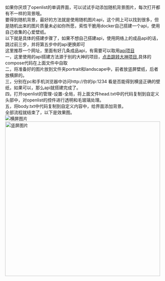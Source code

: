 如果你厌烦了openlist的单调界面，可以试试手动添加随机背景图片，每次打开都有不一样的背景哦。<br>
要得到随机背景，最好的方法就是使用随机图片api，这个网上可以找到很多，但是随机出来的图片质量未必如你所愿，索性干脆用docker自己搭建一个api，使用自己收集的心爱壁纸。<br>
以下就是具体的搭建步骤了，如果不想自己搭建api，使用网络上的成品api的话，跳过前三步，并将第五步中的api更换即可<br>
这里推荐一个网址，里面有好几条成品api，有需要可以取用<a href="https://api.vvhan.com/" target="_blank">api项目</a><br>
一，这里使用的api搭建方法源于别的大神的项目，<a href="https://github.com/Nei-Xin/random-pic-api" target="_blank">点击跳转大神项目</a>,具体的compose代码在上面文件中自取<br>
二，将准备好的图片放到文件夹portrait和landscape中，前者放竖屏壁纸，后者放横屏的。<br>
三，分别在pc和手机浏览器中访问http://你的ip:1234  看是否能得到横竖正确的壁纸，如果可以，那么api就搭建完成了。<br>
四，打开openlist的管理-设置-全局，将上面文件head.txt中的代码复制到自定义头部中，对openlist的控件进行透明和毛玻璃处理。<br>
五，将body.txt中代码复制到自定义内容中，给界面添加背景。<br>
全部流程就结束了，以下是效果图。<br>
<img src="https://fs-im-kefu.7moor-fs1.com/ly/4d2c3f00-7d4c-11e5-af15-41bf63ae4ea0/1750821835707/横屏.png" alt="横屏图片"><br>
<img src="https://fs-im-kefu.7moor-fs1.com/ly/4d2c3f00-7d4c-11e5-af15-41bf63ae4ea0/1750821843380/竖屏.jpg" alt="竖屏图片" width="500">
